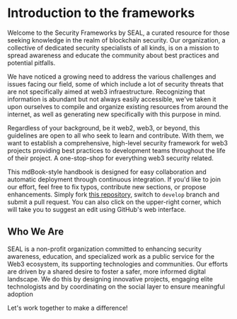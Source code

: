 # Introduction to the frameworks
Welcome to the Security Frameworks by SEAL, a curated resource for those seeking knowledge in the
realm of blockchain security. Our organization, a collective of dedicated security specialists of
all kinds, is on a mission to spread awareness and educate the community about best practices and
potential pitfalls.

We have noticed a growing need to address the various challenges and issues facing our field, some
of which include a lot of security threats that are not specifically aimed at web3 infraestructure.
Recognizing that information is abundant but not always easily accessible, we've taken it upon
ourselves to compile and organize existing resources from around the internet, as well as generating
new specifically with this purpose in mind.


Regardless of your background, be it web2, web3, or beyond, this guidelines are open to all who seek
to learn and contribute. With them, we want to establish a comprehensive, high-level security
framework for web3 projects providing best practices to development teams throughout the life of
their project. A one-stop-shop for everything web3 security related.

This mdBook-style handbook is designed for easy collaboration and automatic deployment through
continuous integration. If you'd like to join our effort, feel free to fix typos, contribute new
sections, or propose enhancements. Simply fork [this
repository](github.com/security-alliance/frameworks), switch to `develop` branch and submit a pull
request. You can also click on the upper-right corner, which will take you to suggest an edit using
GitHub's web interface.

## Who We Are
SEAL is a non-profit organization committed to enhancing security awareness, education, and
specialized work as a public service for the Web3 ecosystem, its supporting technologies and
communities. Our efforts are driven by a shared desire to foster a safer, more informed digital
landscape. We do this by designing innovative projects, engaging elite technologists and by
coordinating on the social layer to ensure meaningful adoption

Let's work together to make a difference!